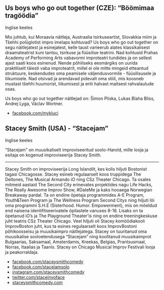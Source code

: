 ## Us boys who go out together (CZE): “Böömimaa tragöödia”  

Inglise keeles
 
Mis juhtub, kui Moraavia näitleja, Austraalia tsirkuseartist, Slovakkia miim ja Tšehhi polüglotist impro imelaps kohtuvad? Us boys who go out together on segu näitlejatest ja esinejatest, kelle taust varieerub alates klassikalisest draamateatrist kuni tantsu, tsirkuse ja füüsilise teatrini. Nad kohtusid Prahas Academy of Performing Arts vabavormi improteatri tundides ja on sellest ajast saati koos esinenud. Nende põhiliseks eesmärgiks on uurida praktiliselt täiesti vaba improteatrit, millel ei ole mitte mingeid etteantud struktuure, keskendudes oma peamisele väljendusvormile - füüsilisusele ja liikumisele. Nad otsivad ja arendavad pidevalt oma stiili, mis koosneb mustast tšehhi huumorist, liikumisest ja eriti halvast maitsest rahvalaulude osas. 
 
Us boys who go out together näitlejad on: Šimon Pliska, Lukas Blaha Bliss, Andrej Lyga, Václav Wortner.
 
- [facebook.com/mykluci](https://facebook.com/mykluci)

## Stacey Smith (USA) - “Stacejam”

Inglise keeles

“Stacejam” on muusikaliselt improviseeritud soolo-Harold, mille looja ja esitaja on kogenud improviseerija Stacey Smith. 

---

Stacey Smith on improviseerija Long Islandilt, kes kolis hiljuti Bostonist tagasi Chicagosse. Stacey esineb regulaarselt koos truppidega The Deltones, The Musical Armando iO ning CSz Theater Chicago. Ta osales mitmeid aastaid The Second City erinevates projektides nagu Life Hacks, The Really Awesome Improv Show, #DateMe ja kaks hooaega Norwegian Breakaway pardal. Ta on endine õpetaja programmides A-E Program, Youth&Teen Program ja The Wellness Program Second Citys ning hiljuti lõi oma programmi S.H.E (Sisterhood. Humor. Empowerment), mis on mõeldud end naisena identifitseerivatele õpilastele vanuses 8-18. Lisaks on ta õpetanud iO’s ja The Playground Theater’is ning on endine treeningkeskuse juht teatris CSz Theater Chicago. Veel hiljuti oli Stacey komöödiakooli ImprovBoston juht, kus ta esines regulaarselt koos ImprovBostoni põhikoosseisu ja muusikaimpro näitlejatega. Stacey on tuuritanud oma muusikalise sooloetendusega “Stacejam” ning koolitanud muusikaimprot Bulgaarias, Saksamaal, Amsterdamis, Kreekas, Belgias, Prantsusmaal, Norras, Itaalias ja Taanis. Stacey on Chicago Musical Improv Festivali looja ja peakorraldaja. 

- [facebook.com/staceysmithcomedy](https://facebook.com/staceysmithcomedy)
- [facebook.com/stacejamsolo](https://facebook.com/stacejamsolo)
- [instagram.com/staceysmithcomedy](https://instagram.com/staceysmithcomedy)
- [twitter.com/staceinyoface](https://twitter.com/staceinyoface)
- [staceysmithcomedy.com](https://staceysmithcomedy.com)
